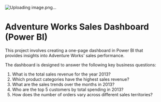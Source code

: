 ![Uploading image.png…]()

# Adventure Works Sales Dashboard (Power BI)

This project involves creating a one-page dashboard in Power BI that provides insights into Adventure Works' sales performance.  

The dashboard is designed to answer the following key business questions:

1. What is the total sales revenue for the year 2013?  
2. Which product categories have the highest sales revenue?  
3. What are the sales trends over the months in 2013?  
4. Who are the top 5 customers by total spending in 2013?  
5. How does the number of orders vary across different sales territories?  
